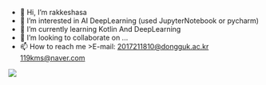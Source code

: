 - 👋 Hi, I’m rakkeshasa
- 👀 I’m interested in AI DeepLearning (used JupyterNotebook or pycharm)
- 🌱 I’m currently learning Kotlin And DeepLearning
- 💞️ I’m looking to collaborate on ...
- 📫 How to reach me 
      >E-mail: 2017211810@dongguk.ac.kr
               119kms@naver.com
               
<a href="버튼을 눌렀을 때 이동할 링크" target="_blank"><img src="https://img.shields.io/badge/뱃지레이블-배경색?style=뱃지모양&logo=로고&logoColor=로고색상"/></a>

<!---
rakkeshasa/rakkeshasa is a ✨ special ✨ repository because its `README.md` (this file) appears on your GitHub profile.
You can click the Preview link to take a look at your changes.
--->

